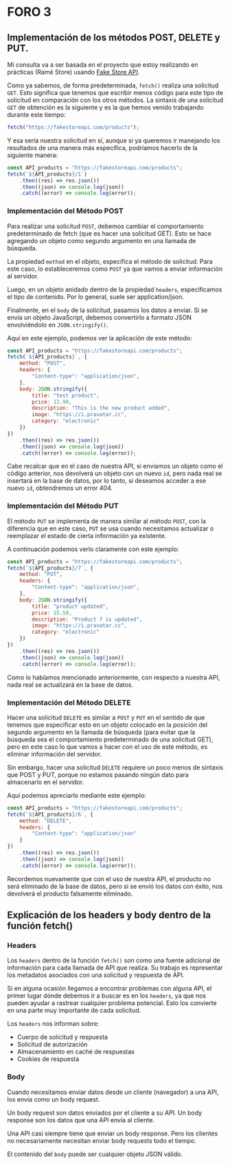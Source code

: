 # FORO 3

## Implementación de los métodos POST, DELETE y PUT. 

Mi consulta va a ser basada en el proyecto que estoy realizando en prácticas (Ramé Store) usando [Fake Store API](https://fakestoreapi.com/).  

Como ya sabemos, de forma predeterminada, `fetch()` realiza una solicitud `GET`. Esto significa que tenemos que escribir menos código para este tipo de solicitud en comparación con los otros métodos. La sintaxis de una solicitud `GET` de obtención es la siguiente y es la que hemos venido trabajando durante este tiempo:  

```js
fetch("https://fakestoreapi.com/products");
```

Y esa sería nuestra solicitud en sí, aunque si ya queremos ir manejando los resultados de una manera más específica, podríamos hacerlo de la siguiente manera:

```js
const API_products = "https://fakestoreapi.com/products";
fetch(`${API_products}/1`)
    .then((res) => res.json())
    .then((json) => console.log(json))
    .catch((error) => console.log(error));
```

### Implementación del Método POST
Para realizar una solicitud `POST`, debemos cambiar el comportamiento predeterminado de fetch (que es hacer una solicitud GET). Esto se hace agregando un objeto como segundo argumento en una llamada de búsqueda.  

La propiedad `method` en el objeto, especifica el método de solicitud. Para este caso, lo estableceremos como `POST` ya que vamos a enviar información al servidor. 

Luego, en un objeto anidado dentro de la propiedad `headers`, especificamos el tipo de contenido. Por lo general, suele ser application/json.  

Finalmente, en el `body` de la solicitud, pasamos los datos a enviar. Si se envía un objeto JavaScript, debemos convertirlo a formato JSON envolviéndolo en `JSON.stringify()`.

Aquí en este ejemplo, podemos ver la aplicación de este método:   

```js
const API_products = "https://fakestoreapi.com/products";
fetch(`${API_products}`, {
    method: "POST",
    headers: {
        "Content-type": "application/json",
    },
    body: JSON.stringify({
        title: "test product",
        price: 13.99,
        description: "This is the new product added",
        image: "https://i.pravatar.cc",
        category: "electronic"
    })
})
    .then((res) => res.json())
    .then((json) => console.log(json))
    .catch((error) => console.log(error));
```  

Cabe recalcar que en el caso de nuestra API, si enviamos un objeto como el código anterior, nos devolverá un objeto con un nuevo `id`, pero nada real se insertará en la base de datos, por lo tanto, si deseamos acceder a ese nuevo `id`, obtendremos un error 404.  

### Implementación del Método PUT

El método `PUT` se implementa de manera similar al método `POST`, con la diferencia que en este caso, `PUT` se usa cuando necesitamos actualizar o reemplazar el estado de cierta información ya existente.

A continuación podemos verlo claramente con este ejemplo:  

```js
const API_products = "https://fakestoreapi.com/products";
fetch(`${API_products}/7`, {
    method: "PUT",
    headers: {
        "Content-type": "application/json",
    },
    body: JSON.stringify({
        title: "product updated",
        price: 15.59,
        description: "Product 7 is updated",
        image: "https://i.pravatar.cc",
        category: "electronic"
    })
})
    .then((res) => res.json())
    .then((json) => console.log(json))
    .catch((error) => console.log(error));
```

Como lo habíamos mencionado anteriormente, con respecto a nuestra API, nada real se actualizará en la base de datos.

### Implementación del Método DELETE  

Hacer una solicitud `DELETE` es similar a `POST` y `PUT` en el sentido de que tenemos que especificar esto en un objeto colocado en la posición del segundo argumento en la llamada de búsqueda (para evitar que la búsqueda sea el comportamiento predeterminado de una solicitud GET), pero en este caso lo que vamos a hacer con el uso de este método, es eliminar información del servidor.

Sin embargo, hacer una solicitud `DELETE` requiere un poco menos de sintaxis que POST y PUT, porque no estamos pasando ningún dato para almacenarlo en el servidor.

Aquí podemos apreciarlo mediante este ejemplo:  

```js
const API_products = "https://fakestoreapi.com/products";
fetch(`${API_products}/6`, {
    method: "DELETE",
    headers: {
        "Content-type": "application/json"
    }
})
    .then((res) => res.json())
    .then((json) => console.log(json))
    .catch((error) => console.log(error));
```

Recordemos nuevamente que con el uso de nuestra API, el producto no será eliminado de la base de datos, pero si se envió los datos con éxito, nos devolverá el producto falsamente eliminado.

## Explicación de los headers y body dentro de la función fetch()

### Headers  
Los `headers` dentro de la función `fetch()` son como una fuente adicional de información para cada llamada de API que realiza. Su trabajo es representar los metadatos asociados con una solicitud y respuesta de API.  

Si en alguna ocasión llegamos a encontrar problemas con alguna API, el primer lugar dónde debemos ir a buscar es en los `headers`, ya que nos pueden ayudar a rastrear cualquier problema potencial. Esto los convierte en una parte muy importante de cada solicitud.

Los `headers` nos informan sobre:
- Cuerpo de solicitud y respuesta
- Solicitud de autorización
- Almacenamiento en caché de respuestas
- Cookies de respuesta

### Body  
Cuando necesitamos enviar datos desde un cliente (navegador) a una API, los envía como un body request.

Un body request son datos enviados por el cliente a su API. Un body response son los datos que una API envía al cliente.

Una API casi siempre tiene que enviar un body response. Pero los clientes no necesariamente necesitan enviar body requests todo el tiempo.

El contenido del `body` puede ser cualquier objeto JSON válido.
